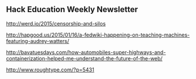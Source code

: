 ## Hack Education Weekly Newsletter

http://werd.io/2015/censorship-and-silos

http://hapgood.us/2015/01/16/a-fedwiki-happening-on-teaching-machines-featuring-audrey-watters/

http://bavatuesdays.com/how-automobiles-super-highways-and-containerization-helped-me-understand-the-future-of-the-web/

http://www.roughtype.com/?p=5431
